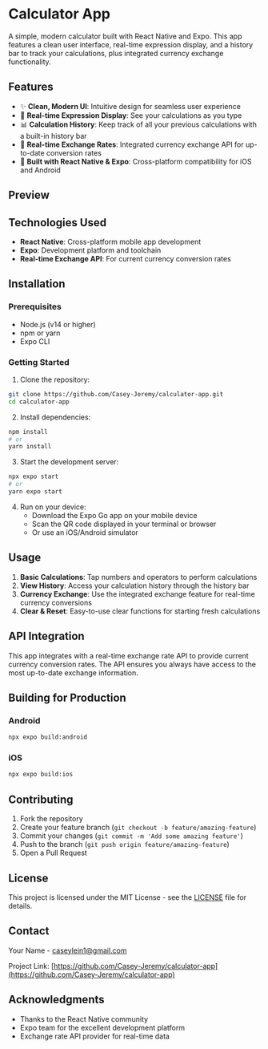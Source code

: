 # Calculator App

A simple, modern calculator built with React Native and Expo. This app features a clean user interface, real-time expression display, and a history bar to track your calculations, plus integrated currency exchange functionality.

## Features

- ✨ **Clean, Modern UI**: Intuitive design for seamless user experience
- 📱 **Real-time Expression Display**: See your calculations as you type
- 📊 **Calculation History**: Keep track of all your previous calculations with a built-in history bar
- 💱 **Real-time Exchange Rates**: Integrated currency exchange API for up-to-date conversion rates
- 🚀 **Built with React Native & Expo**: Cross-platform compatibility for iOS and Android

## Preview

<!-- Add your app preview screenshots here -->

## Technologies Used

- **React Native**: Cross-platform mobile app development
- **Expo**: Development platform and toolchain
- **Real-time Exchange API**: For current currency conversion rates

## Installation

### Prerequisites

- Node.js (v14 or higher)
- npm or yarn
- Expo CLI

### Getting Started

1. Clone the repository:
```bash
git clone https://github.com/Casey-Jeremy/calculator-app.git
cd calculator-app
```

2. Install dependencies:
```bash
npm install
# or
yarn install
```

3. Start the development server:
```bash
npx expo start
# or
yarn expo start
```

4. Run on your device:
   - Download the Expo Go app on your mobile device
   - Scan the QR code displayed in your terminal or browser
   - Or use an iOS/Android simulator

## Usage

1. **Basic Calculations**: Tap numbers and operators to perform calculations
2. **View History**: Access your calculation history through the history bar
3. **Currency Exchange**: Use the integrated exchange feature for real-time currency conversions
4. **Clear & Reset**: Easy-to-use clear functions for starting fresh calculations

## API Integration

This app integrates with a real-time exchange rate API to provide current currency conversion rates. The API ensures you always have access to the most up-to-date exchange information.

## Building for Production

### Android
```bash
npx expo build:android
```

### iOS
```bash
npx expo build:ios
```

## Contributing

1. Fork the repository
2. Create your feature branch (`git checkout -b feature/amazing-feature`)
3. Commit your changes (`git commit -m 'Add some amazing feature'`)
4. Push to the branch (`git push origin feature/amazing-feature`)
5. Open a Pull Request

## License

This project is licensed under the MIT License - see the [LICENSE](LICENSE) file for details.

## Contact

Your Name - caseylein1@gmail.com

Project Link: [https://github.com/Casey-Jeremy/calculator-app](https://github.com/Casey-Jeremy/calculator-app)

## Acknowledgments

- Thanks to the React Native community
- Expo team for the excellent development platform
- Exchange rate API provider for real-time data
